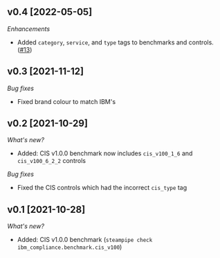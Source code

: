 ## v0.4 [2022-05-05]

_Enhancements_

- Added `category`, `service`, and `type` tags to benchmarks and controls. ([#13](https://github.com/turbot/steampipe-mod-ibm-compliance/pull/13))

## v0.3 [2021-11-12]

_Bug fixes_

- Fixed brand colour to match IBM's

## v0.2 [2021-10-29]

_What's new?_

- Added: CIS v1.0.0 benchmark now includes `cis_v100_1_6` and `cis_v100_6_2_2` controls

_Bug fixes_

- Fixed the CIS controls which had the incorrect `cis_type` tag

## v0.1 [2021-10-28]

_What's new?_

- Added: CIS v1.0.0 benchmark (`steampipe check ibm_compliance.benchmark.cis_v100`)